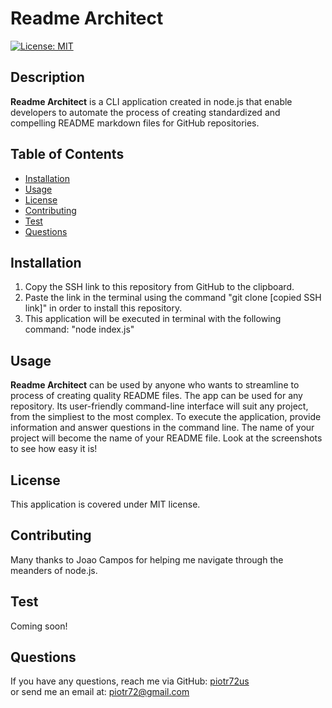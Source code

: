 
# Readme Architect
[![License: MIT](https://img.shields.io/badge/License-MIT-yellow.svg)](https://opensource.org/licenses/MIT)

## Description
__Readme Architect__ is a CLI application created in node.js that enable developers to automate the process of creating standardized and compelling README markdown files for GitHub repositories.

## Table of Contents
* [Installation](#Installation)
* [Usage](#Usage)
* [License](#License)
* [Contributing](#Contributing)
* [Test](#Test)
* [Questions](#Questions)

## Installation
1. Copy the SSH link to this repository from GitHub to the clipboard.
2. Paste the link in the terminal using the command "git clone [copied SSH link]" in order to install this repository.
3. This application will be executed in terminal with the following command: "node index.js"

## Usage
__Readme Architect__ can be used by anyone who wants to streamline to process of creating quality README files.
The app can be used for any repository.
Its user-friendly command-line interface will suit any project, from the simpliest to the most complex.
To execute the application, provide information and answer questions in the command line.
The name of your project will become the name of your README file.
Look at the screenshots to see how easy it is!

## License
This application is covered under MIT license.

## Contributing
Many thanks to Joao Campos for helping me navigate through the meanders of node.js.

## Test
Coming soon!

## Questions
If you have any questions, reach me via GitHub: [piotr72us](https://github.com/Piotr72us)<br/>
or send me an email at: piotr72@gmail.com
